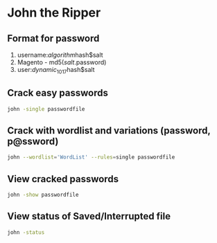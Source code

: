 # John the Ripper
## Format for password
1. username:$algorithm$hash$salt
2. Magento - md5($salt.$password)
3. user:$dynamic_1017$hash$salt

## Crack easy passwords
```bash
john -single passwordfile
```

## Crack with wordlist and variations (password, p@ssword)
```bash
john --wordlist='WordList' --rules=single passwordfile
```

## View cracked passwords
```bash
john -show passwordfile
```

## View status of Saved/Interrupted file
```bash
john -status
```
